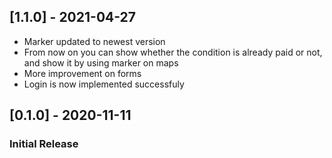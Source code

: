 ## [1.1.0] - 2021-04-27
- Marker updated to newest version
- From now on you can show whether the condition is already paid or not, and show it by using marker on maps
- More improvement on forms
- Login is now implemented successfuly

## [0.1.0] - 2020-11-11
### Initial Release

